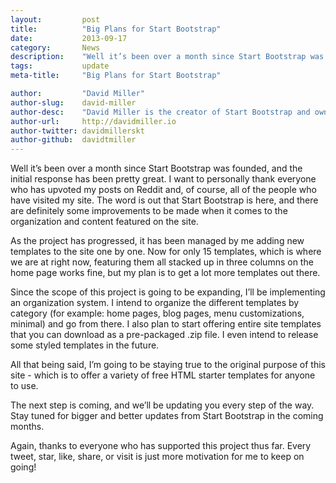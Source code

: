 ```yaml
---
layout:			post
title:			"Big Plans for Start Bootstrap"
date:			2013-09-17
category:		News
description:	"Well it’s been over a month since Start Bootstrap was founded..."
tags:			update
meta-title:		"Big Plans for Start Bootstrap"

author:			"David Miller"
author-slug:	david-miller
author-desc:	"David Miller is the creator of Start Bootstrap and owner of Blackrock Digital. He is a front end web designer and developer working out of sunny Orlando, Florida."
author-url:		http://davidmiller.io
author-twitter:	davidmillerskt
author-github:	davidtmiller
---
```

Well it’s been over a month since Start Bootstrap was founded, and the initial response has been pretty great. I want to personally thank everyone who has upvoted my posts on Reddit and, of course, all of the people who have visited my site. The word is out that Start Bootstrap is here, and there are definitely some improvements to be made when it comes to the organization and content featured on the site.

As the project has progressed, it has been managed by me adding new templates to the site one by one. Now for only 15 templates, which is where we are at right now, featuring them all stacked up in three columns on the home page works fine, but my plan is to get a lot more templates out there.

Since the scope of this project is going to be expanding, I’ll be implementing an organization system. I intend to organize the different templates by category (for example: home pages, blog pages, menu customizations, minimal) and go from there. I also plan to start offering entire site templates that you can download as a pre-packaged .zip file. I even intend to release some styled templates in the future.

All that being said, I’m going to be staying true to the original purpose of this site - which is to offer a variety of free HTML starter templates for anyone to use.

The next step is coming, and we’ll be updating you every step of the way. Stay tuned for bigger and better updates from Start Bootstrap in the coming months.

Again, thanks to everyone who has supported this project thus far. Every tweet, star, like, share, or visit is just more motivation for me to keep on going!